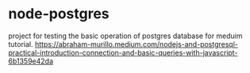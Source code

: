 # node-postgres
project for testing the basic operation of postgres database for meduim tutorial.
https://abraham-murillo.medium.com/nodejs-and-postgresql-practical-introduction-connection-and-basic-queries-with-javascript-6b1359e42da
